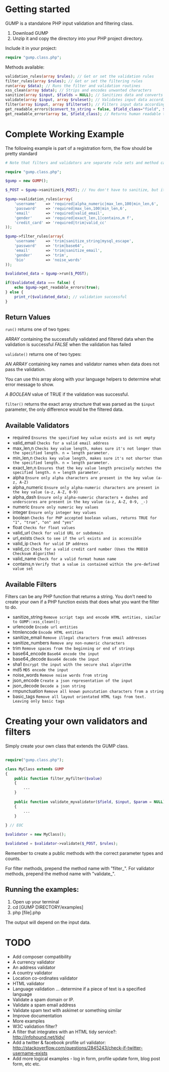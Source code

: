 # Getting started

GUMP is a standalone PHP input validation and filtering class.

1. Download GUMP
2. Unzip it and copy the directory into your PHP project directory.

Include it in your project:

```php
require "gump.class.php";
```

Methods available:

```php
validation_rules(array $rules); // Get or set the validation rules
filter_rules(array $rules); // Get or set the filtering rules
run(array $data); // Runs the filter and validation routines
xss_clean(array $data); // Strips and encodes unwanted characters
sanitize(array $input, $fields = NULL); // Sanitizes data and converts strings to UTF-8 (if available)
validate(array $input, array $ruleset); // Validates input data according to the provided ruleset (see example)
filter(array $input, array $filterset); // Filters input data according to the provided filterset (see example)
get_readable_errors($convert_to_string = false, $field_class="field", $error_class="error-message"); // Returns human readable error text in an array or string
get_readable_error(array $e, $field_class); // Returns human readable text for a specific error
```

#  Complete Working Example

The following example is part of a registration form, the flow should be pretty standard

```php
# Note that filters and validators are separate rule sets and method calls. There is a good reason for this. 

require "gump.class.php";

$gump = new GUMP(); 

$_POST = $gump->sanitize($_POST); // You don't have to sanitize, but it's safest to do so.

$gump->validation_rules(array(
	'username'    => 'required|alpha_numeric|max_len,100|min_len,6',
	'password'    => 'required|max_len,100|min_len,6',
	'email'       => 'required|valid_email',
	'gender'      => 'required|exact_len,1|contains,m f',
	'credit_card' => 'required|trim|valid_cc'
));

$gump->filter_rules(array(
	'username' 	  => 'trim|sanitize_string|mysql_escape',
	'password'	  => 'trim|base64',
	'email'    	  => 'trim|sanitize_email',
	'gender'   	  => 'trim',
	'bio'		  => 'noise_words'
));

$validated_data = $gump->run($_POST);

if($validated_data === false) {
	echo $gump->get_readable_errors(true);
} else {
	print_r($validated_data); // validation successful
}
```

Return Values
-------------
`run()` returns one of two types:

*ARRAY* containing the successfully validated and filtered data when the validation is successful
*FALSE* when the validation has failed

`validate()` returns one of two types:

*AN ARRAY* containing key names and validator names when data does not pass the validation.

You can use this array along with your language helpers to determine what error message to show.

*A BOOLEAN* value of TRUE if the validation was successful.

`filter()` returns the exact array structure that was parsed as the `$input` parameter, the only difference would be the filtered data.


Available Validators
--------------------
* required `Ensures the specified key value exists and is not empty`
* valid_email `Checks for a valid email address`
* max_len,n `Checks key value length, makes sure it's not longer than the specified length. n = length parameter.`
* min_len,n `Checks key value length, makes sure it's not shorter than the specified length. n = length parameter.`
* exact_len,n `Ensures that the key value length precisely matches the specified length. n = length parameter.`
* alpha `Ensure only alpha characters are present in the key value (a-z, A-Z)`
* alpha_numeric `Ensure only alpha-numeric characters are present in the key value (a-z, A-Z, 0-9)`
* alpha_dash `Ensure only alpha-numeric characters + dashes and underscores are present in the key value (a-z, A-Z, 0-9, _-)`
* numeric `Ensure only numeric key values`
* integer `Ensure only integer key values`
* boolean `Checks for PHP accepted boolean values, returns TRUE for "1", "true", "on" and "yes"`
* float `Checks for float values`
* valid_url `Check for valid URL or subdomain`
* url_exists `Check to see if the url exists and is accessible`
* valid_ip `Check for valid IP address`
* valid_cc `Check for a valid credit card number (Uses the MOD10 Checksum Algorithm)`
* valid_name `Check for a valid format human name`
* contains,n `Verify that a value is contained within the pre-defined value set`

Available Filters
-----------------
Filters can be any PHP function that returns a string. You don't need to create your own if a PHP function exists that does what you want the filter to do.

* sanitize_string `Remove script tags and encode HTML entities, similar to GUMP::xss_clean();`
* urlencode `Encode url entities`
* htmlencode `Encode HTML entities`
* sanitize_email `Remove illegal characters from email addresses`
* sanitize_numbers `Remove any non-numeric characters`
* trim `Remove spaces from the beginning or end of strings`
* base64_encode `Base64 encode the input`
* base64_decode `Base64 decode the input`
* sha1 `Encrypt the input with the secure sha1 algorithm`
* md5 `MD5 encode the input`
* noise_words `Remove noise words from string`
* json_encode `Create a json representation of the input` 
* json_decode `Decode a json string` 
* rmpunctuation `Remove all known puncutation characters from a string`
* basic_tags `Remove all layout orientated HTML tags from text. Leaving only basic tags`

#  Creating your own validators and filters

Simply create your own class that extends the GUMP class.

```php
	
require("gump.class.php");

class MyClass extends GUMP
{
	public function filter_myfilter($value)
	{
		...
	}
	
	public function validate_myvalidator($field, $input, $param = NULL)
	{
		...
	}
	
} // EOC

$validator = new MyClass();

$validated = $validator->validate($_POST, $rules);

```

Remember to create a public methods with the correct parameter types and counts.

For filter methods, prepend the method name with "filter_".
For validator methods, prepend the method name with "validate_".

Running the examples:
------------------

1. Open up your terminal
2. cd [GUMP DIRECTORY/examples]
3. php [file].php

The output will depend on the input data.

# TODO

* Add composer compatibility
* A currency validator
* An address validator
* A country validator
* Location co-ordinates validator
* HTML validator
* Language validation ... determine if a piece of text is a specified language
* Validate a spam domain or IP.
* Validate a spam email address
* Validate spam text with askimet or something similar
* Improve documentation
* More examples
* W3C validation filter?
* A filter that integrates with an HTML tidy service?: http://infohound.net/tidy/
* Add a twitter & facebook profile url validator: http://stackoverflow.com/questions/2845243/check-if-twitter-username-exists
* Add more logical examples - log in form, profile update form, blog post form, etc etc.
